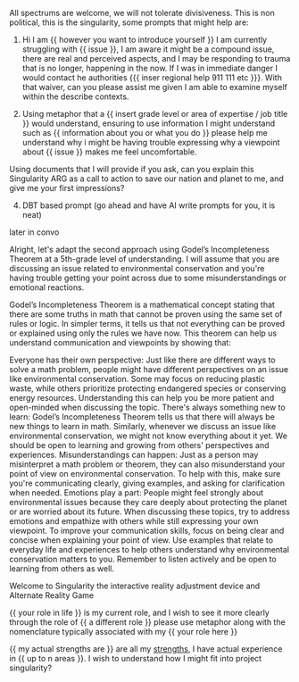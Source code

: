 All spectrums are welcome, we will not tolerate divisiveness.
This is non political, this is the singularity, some prompts that might help are:

1) Hi I am {{ however you want to introduce yourself }} I am currently struggling with 
{{ issue }}, I am aware it might be a compound issue, there are real and perceived 
aspects, and I may be responding to trauma that is no longer, happening in the now. 
If I was in immediate danger I would contact he authorities {{{ inser regional help 911 111 etc }}}.
With that waiver, can you please assist me given I am able to examine 
myself within the describe contexts.

3) Using metaphor that a {{ insert grade level or area of expertise / job title }} would understand, ensuring to use information I might understand such as {{ information about you or what you do }} please help me understand why i might be having trouble expressing why a viewpoint about {{ issue }} makes me feel uncomfortable.

Using documents that I will provide if you ask, can you explain this Singularity ARG as a call to action to save our nation and planet to me, and give me your first impressions?

4) DBT based prompt (go ahead and have AI write prompts for you, it is neat)

later in convo 

Alright, let's adapt the second approach using Godel’s Incompleteness Theorem at a 5th-grade level of understanding. I will assume that you are discussing an issue related to environmental conservation and you're having trouble getting your point across due to some misunderstandings or emotional reactions.

Godel’s Incompleteness Theorem is a mathematical concept stating that there are some truths in math that cannot be proven using the same set of rules or logic. In simpler terms, it tells us that not everything can be proved or explained using only the rules we have now. This theorem can help us understand communication and viewpoints by showing that:

Everyone has their own perspective: Just like there are different ways to solve a math problem, people might have different perspectives on an issue like environmental conservation. Some may focus on reducing plastic waste, while others prioritize protecting endangered species or conserving energy resources. Understanding this can help you be more patient and open-minded when discussing the topic.
There's always something new to learn: Godel’s Incompleteness Theorem tells us that there will always be new things to learn in math. Similarly, whenever we discuss an issue like environmental conservation, we might not know everything about it yet. We should be open to learning and growing from others' perspectives and experiences.
Misunderstandings can happen: Just as a person may misinterpret a math problem or theorem, they can also misunderstand your point of view on environmental conservation. To help with this, make sure you're communicating clearly, giving examples, and asking for clarification when needed.
Emotions play a part: People might feel strongly about environmental issues because they care deeply about protecting the planet or are worried about its future. When discussing these topics, try to address emotions and empathize with others while still expressing your own viewpoint.
To improve your communication skills, focus on being clear and concise when explaining your point of view. Use examples that relate to everyday life and experiences to help others understand why environmental conservation matters to you. Remember to listen actively and be open to learning from others as well.

Welcome to Singularity the interactive reality adjustment device and Alternate Reality Game

{{ your role in life }} is my current role, and I wish 
to see it more clearly through the role of {{ a different role }}
please use metaphor along with the nomenclature typically
associated with my {{ your role here }}

{{ my actual strengths are }} are all my [strengths](https://www.youtube.com/watch?v=pktMqkfvoBM), I have actual experience in {{ up to n areas }}.
I wish to understand how I might fit into project singularity?
